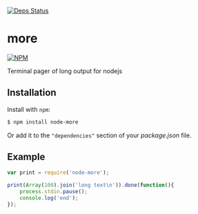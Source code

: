 [![Deps Status](https://david-dm.org/sergeyt/more.png)](https://david-dm.org/sergeyt/more)

# more

[![NPM](https://nodei.co/npm/node-more.png?downloads=true&stars=true)](https://nodei.co/npm/node-more/)

Terminal pager of long output for nodejs

Installation
------------

Install with `npm`:

``` bash
$ npm install node-more
```

Or add it to the `"dependencies"` section of your _package.json_ file.

Example
-------

``` js
var print = require('node-more');

print(Array(100).join('long text\n')).done(function(){
    process.stdin.pause();
    console.log('end');
});
```
